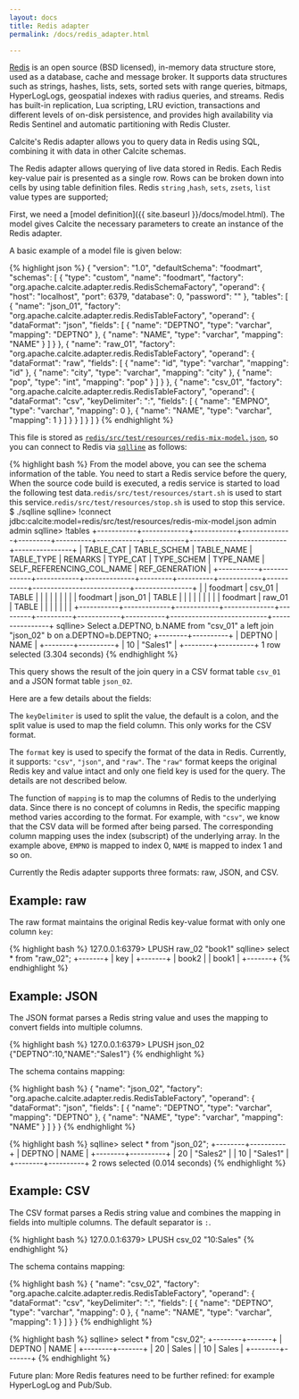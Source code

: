 ```yaml
---
layout: docs
title: Redis adapter
permalink: /docs/redis_adapter.html

---
```


<!--
{% comment %}
Licensed to the Apache Software Foundation (ASF) under one or more
contributor license agreements.  See the NOTICE file distributed with
this work for additional information regarding copyright ownership.
The ASF licenses this file to you under the Apache License, Version 2.0
(the "License"); you may not use this file except in compliance with
the License.  You may obtain a copy of the License at

http://www.apache.org/licenses/LICENSE-2.0

Unless required by applicable law or agreed to in writing, software
distributed under the License is distributed on an "AS IS" BASIS,
WITHOUT WARRANTIES OR CONDITIONS OF ANY KIND, either express or implied.
See the License for the specific language governing permissions and
limitations under the License.
{% endcomment %}
-->

[Redis](https://redis.io/) is an open source (BSD licensed), in-memory data structure store, used as a database, cache and message broker. It supports data structures such as strings, hashes, lists, sets, sorted sets with range queries, bitmaps, HyperLogLogs, geospatial indexes with radius queries, and streams. Redis has built-in replication, Lua scripting, LRU eviction, transactions and different levels of on-disk persistence, and provides high availability via Redis Sentinel and automatic partitioning with Redis Cluster.

Calcite's Redis adapter allows you to query data in Redis using SQL, combining it with data in other Calcite schemas.

The Redis adapter allows querying of live data stored in Redis. Each Redis key-value pair is presented as a single row. Rows can be broken down into cells by using table definition files.
Redis `string` ,`hash`, `sets`, `zsets`, `list` value types are supported;

First, we need a [model definition]({{ site.baseurl }}/docs/model.html).
The model gives Calcite the necessary parameters to create an instance of the Redis adapter.

A basic example of a model file is given below:

{% highlight json %}
{
  "version": "1.0",
  "defaultSchema": "foodmart",
  "schemas": [
    {
      "type": "custom",
      "name": "foodmart",
      "factory": "org.apache.calcite.adapter.redis.RedisSchemaFactory",
      "operand": {
        "host": "localhost",
        "port": 6379,
        "database": 0,
        "password": ""
      },
      "tables": [
        {
          "name": "json_01",
          "factory": "org.apache.calcite.adapter.redis.RedisTableFactory",
          "operand": {
            "dataFormat": "json",
            "fields": [
              {
                "name": "DEPTNO",
                "type": "varchar",
                "mapping": "DEPTNO"
              },
              {
                "name": "NAME",
                "type": "varchar",
                "mapping": "NAME"
              }
            ]
          }
        },
        {
          "name": "raw_01",
          "factory": "org.apache.calcite.adapter.redis.RedisTableFactory",
          "operand": {
            "dataFormat": "raw",
            "fields": [
              {
                "name": "id",
                "type": "varchar",
                "mapping": "id"
              },
              {
                "name": "city",
                "type": "varchar",
                "mapping": "city"
              },
              {
                "name": "pop",
                "type": "int",
                "mapping": "pop"
              }
            ]
          }
        },
        {
          "name": "csv_01",
          "factory": "org.apache.calcite.adapter.redis.RedisTableFactory",
          "operand": {
            "dataFormat": "csv",
            "keyDelimiter": ":",
            "fields": [
              {
                "name": "EMPNO",
                "type": "varchar",
                "mapping": 0
              },
              {
                "name": "NAME",
                "type": "varchar",
                "mapping": 1
              }
            ]
          }
        }
      ]
    }
  ]
}
{% endhighlight %}

This file is stored as [`redis/src/test/resources/redis-mix-model.json`](https://github.com/apache/calcite/blob/master/redis/src/test/resources/redis-mix-model.json),
so you can connect to Redis via
[`sqlline`](https://github.com/julianhyde/sqlline)
as follows:

{% highlight bash %}
From the model above, you can see the schema information of the table. You need to start a Redis service before the query, When the source code build is executed, a redis service is started to load the following test data.`redis/src/test/resources/start.sh` is used to start this service.`redis/src/test/resources/stop.sh` is used to stop this service.
$ ./sqlline
sqlline> !connect jdbc:calcite:model=redis/src/test/resources/redis-mix-model.json admin admin
sqlline> !tables
+-----------+-------------+------------+--------------+---------+----------+------------+-----------+---------------------------+----------------+
| TABLE_CAT | TABLE_SCHEM | TABLE_NAME |  TABLE_TYPE  | REMARKS | TYPE_CAT | TYPE_SCHEM | TYPE_NAME | SELF_REFERENCING_COL_NAME | REF_GENERATION |
+-----------+-------------+------------+--------------+---------+----------+------------+-----------+---------------------------+----------------+
|           | foodmart    | csv_01     | TABLE        |         |          |            |           |                           |                |
|           | foodmart    | json_01    | TABLE        |         |          |            |           |                           |                |
|           | foodmart    | raw_01     | TABLE        |         |          |            |           |                           |                |
+-----------+-------------+------------+--------------+---------+----------+------------+-----------+---------------------------+----------------+
sqlline> Select a.DEPTNO, b.NAME from "csv_01" a left join "json_02" b on a.DEPTNO=b.DEPTNO;
+--------+----------+
| DEPTNO |   NAME   |
+--------+----------+
| 10     | "Sales1" |
+--------+----------+
1 row selected (3.304 seconds)
{% endhighlight %}

This query shows the result of the join query in a CSV format table `csv_01` and a JSON format table `json_02`.

Here are a few details about the fields:

The `keyDelimiter` is used to split the value, the default is a colon, and the split value is used to map the field column. This only works for the CSV format.

The `format` key is used to specify the format of the data in Redis. Currently, it supports: `"csv"`, `"json"`, and `"raw"`. The `"raw"` format keeps the original Redis key and value intact and only one field key is used for the query. The details are not described below.

The function of `mapping` is to map the columns of Redis to the underlying data. Since there is no concept of columns in Redis, the specific mapping method varies according to the format. For example, with `"csv"`, we know that the CSV data will be formed after being parsed. The corresponding column mapping uses the index (subscript) of the underlying array. In the example above, `EMPNO` is mapped to index 0, `NAME` is mapped to index 1 and so on.

Currently the Redis adapter supports three formats: raw, JSON, and CSV.

## Example: raw

The raw format maintains the original Redis key-value format with only one column `key`:

{% highlight bash %}
127.0.0.1:6379> LPUSH raw_02 "book1"
sqlline> select * from "raw_02";
+-------+
|  key  |
+-------+
| book2 |
| book1 |
+-------+
{% endhighlight %}

## Example: JSON

The JSON format parses a Redis string value and uses the mapping to convert fields into multiple columns.

{% highlight bash %}
127.0.0.1:6379> LPUSH json_02 {"DEPTNO":10,"NAME":"Sales1"}
{% endhighlight %}

The schema contains mapping:

{% highlight bash %}
{
   "name": "json_02",
   "factory": "org.apache.calcite.adapter.redis.RedisTableFactory",
   "operand": {
     "dataFormat": "json",
     "fields": [
       {
         "name": "DEPTNO",
         "type": "varchar",
         "mapping": "DEPTNO"
       },
       {
         "name": "NAME",
         "type": "varchar",
         "mapping": "NAME"
       }
     ]
   }
 }
{% endhighlight %}

{% highlight bash %}
sqlline> select * from "json_02";
+--------+----------+
| DEPTNO |   NAME   |
+--------+----------+
| 20     | "Sales2" |
| 10     | "Sales1" |
+--------+----------+
2 rows selected (0.014 seconds)
{% endhighlight %}

## Example: CSV

The CSV format parses a Redis string value and combines the mapping in fields into multiple columns. The default separator is `:`.

{% highlight bash %}
127.0.0.1:6379> LPUSH csv_02 "10:Sales"
{% endhighlight %}

The schema contains mapping:

{% highlight bash %}
{
  "name": "csv_02",
  "factory": "org.apache.calcite.adapter.redis.RedisTableFactory",
  "operand": {
    "dataFormat": "csv",
    "keyDelimiter": ":",
    "fields": [
      {
        "name": "DEPTNO",
        "type": "varchar",
        "mapping": 0
      },
      {
        "name": "NAME",
        "type": "varchar",
        "mapping": 1
      }
    ]
  }
}
{% endhighlight %}

{% highlight bash %}
sqlline> select * from "csv_02";
+--------+-------+
| DEPTNO | NAME  |
+--------+-------+
| 20     | Sales |
| 10     | Sales |
+--------+-------+
{% endhighlight %}

Future plan:
More Redis features need to be further refined: for example HyperLogLog and Pub/Sub.
